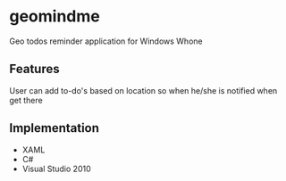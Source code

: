 geomindme
=========

Geo todos reminder application for Windows Whone


Features
--------
User can add to-do's based on location so when  he/she is notified when get there

Implementation
--------------
- XAML
- C#
- Visual Studio 2010
